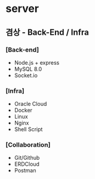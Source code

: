# server

## 겸상 - Back-End / Infra

### [Back-end]

- Node.js + express
- MySQL 8.0
- Socket.io

### [Infra]

- Oracle Cloud
- Docker
- Linux
- Nginx
- Shell Script

### [Collaboration]

- Git/Github
- ERDCloud
- Postman
